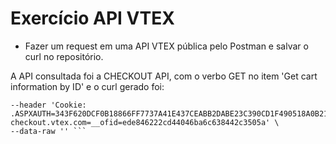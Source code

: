 # Exercício API VTEX

- Fazer um request em uma API VTEX pública pelo Postman e salvar o curl no repositório.

A API consultada foi a CHECKOUT API, com o verbo GET no item 'Get cart information by ID' e o curl gerado foi:

``` curl --location --request GET 'https://apiexamples.vtexcommercestable.com.br/api/checkout/pub/orderForm/ede846222cd44046ba6c638442c3505a?refreshOutdatedData=true' \
--header 'Cookie: .ASPXAUTH=343F620DCF0B18866FF7737A41E437CEABB2DABE23C390CD1F490518A0B215DA09929CD75273C5B46B0C96F41F43BFC0973685230B0FD63B54B4E53DE00887CDFA533254538FEA01B07A786304CFB37796AA1B146BDA2959D9677C589095CAFFAB7757F1237564E13B9C241807887D5E2371F99E0EF0709A40B12DFB8F4F0D00A3F070EEC56756C25F2A5CA7CB63F8D93ACAD82B585B24D9077BC5699AD88864A56EE3CA; checkout.vtex.com=__ofid=ede846222cd44046ba6c638442c3505a' \
--data-raw '' ```